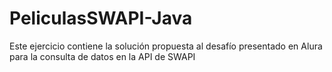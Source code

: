 # PeliculasSWAPI-Java
Este ejercicio contiene la solución propuesta al desafío presentado en Alura para la consulta de datos en la API de SWAPI
